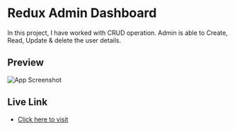
# Redux Admin Dashboard

In this project, I have worked with CRUD operation.
Admin is able to Create, Read, Update & delete the user details.


## Preview

![App Screenshot](https://i.ibb.co/PmJ91QQ/image.png)

## Live Link

 - [Click here to visit](https://redux-admin-dashboard.netlify.app/)

 
 


